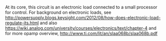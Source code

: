 At its core, this circuit is an electronic load connected to a small processor
for control.  For background on electronic loads, see
<http://powersupply.blogs.keysight.com/2012/08/how-does-electronic-load-regulate-its.html>
and also <https://wiki.analog.com/university/courses/electronics/text/chapter-4>
and for more opamp overview, <http://www.ti.com/lit/an/slaa068b/slaa068b.pdf>

